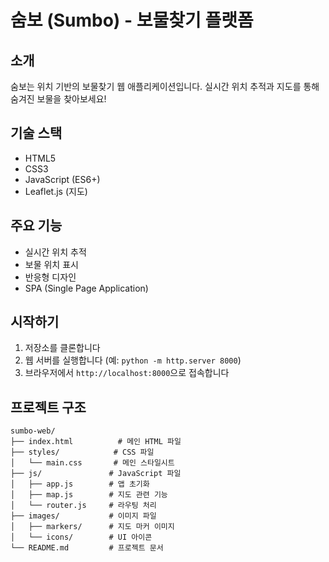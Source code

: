 # 숨보 (Sumbo) - 보물찾기 플랫폼

## 소개
숨보는 위치 기반의 보물찾기 웹 애플리케이션입니다. 실시간 위치 추적과 지도를 통해 숨겨진 보물을 찾아보세요!

## 기술 스택
- HTML5
- CSS3
- JavaScript (ES6+)
- Leaflet.js (지도)

## 주요 기능
- 실시간 위치 추적
- 보물 위치 표시
- 반응형 디자인
- SPA (Single Page Application)

## 시작하기
1. 저장소를 클론합니다
2. 웹 서버를 실행합니다 (예: `python -m http.server 8000`)
3. 브라우저에서 `http://localhost:8000`으로 접속합니다

## 프로젝트 구조
```
sumbo-web/
├── index.html          # 메인 HTML 파일
├── styles/            # CSS 파일
│   └── main.css       # 메인 스타일시트
├── js/               # JavaScript 파일
│   ├── app.js        # 앱 초기화
│   ├── map.js        # 지도 관련 기능
│   └── router.js     # 라우팅 처리
├── images/           # 이미지 파일
│   ├── markers/      # 지도 마커 이미지
│   └── icons/        # UI 아이콘
└── README.md         # 프로젝트 문서
```